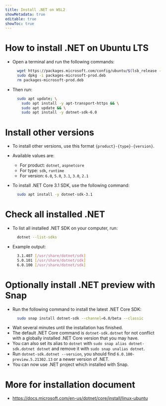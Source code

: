 ```yaml
---
title: Install .NET on WSL2
showMetadata: true
editable: true
showToc: true
---
```


# How to install .NET on Ubuntu LTS

- Open a terminal and run the following commands:
  ```sh
    wget https://packages.microsoft.com/config/ubuntu/$(lsb_release -rs)/packages-microsoft-prod.deb -O packages-microsoft-prod.deb
    sudo dpkg -i packages-microsoft-prod.deb
    rm packages-microsoft-prod.deb
  ```
- Then run:
  ```sh
    sudo apt update; \
      sudo apt install -y apt-transport-https && \
      sudo apt update && \
      sudo apt install -y dotnet-sdk-6.0
  ```

# Install other versions
- To install other versions, use this format `{product}-{type}-{version}`.
- Available values are:
  - For product: `dotnet`, `aspnetcore`
  - For type: `sdk`, `runtime`
  - For version: `6.0`, `5.0`, `3.1`, `3.0`, `2.1`

- To install .NET Core 3.1 SDK, use the following command:
  ```sh
    sudo apt install -y dotnet-sdk-3.1
  ```

# Check all installed .NET
- To list all installed .NET SDK on your computer, run:
  ```sh
    dotnet --list-sdks
  ```
- Example output:
  ```sh
    3.1.407 [/usr/share/dotnet/sdk]
    5.0.101 [/usr/share/dotnet/sdk]
    6.0.100 [/usr/share/dotnet/sdk]
  ```

# Optionally install .NET preview with Snap
- Run the following command to install the latest .NET Core SDK:
  ```sh
    sudo snap install dotnet-sdk --channel=6.0/beta --classic
  ```
- Wait several minutes until the installation has finished.
- The default .NET Core command is `dotnet-sdk.dotnet` for not conflict with a globally installed .NET Core version that you may have.
- You can also set its alias to `dotnet` with `sudo snap alias dotnet-sdk.dotnet dotnet` and remove it with `sudo snap unalias dotnet`.
- Run `dotnet-sdk.dotnet --version`, you should find `6.0.100-preview.5.21302.13` or a newer version of .NET.
- You can now use .NET project which installed with Snap.

# More for installation document
- https://docs.microsoft.com/en-us/dotnet/core/install/linux-ubuntu

